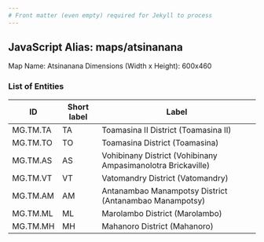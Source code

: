 ```yaml
---
# Front matter (even empty) required for Jekyll to process
---
```


## JavaScript Alias: maps/atsinanana

Map Name: Atsinanana
Dimensions (Width x Height): 600x460

### List of Entities

| ID       | Short label | Label                                                        |
| -------- | ----------- | ------------------------------------------------------------ |
| MG.TM.TA | TA          | Toamasina II District (Toamasina II)                         |
| MG.TM.TO | TO          | Toamasina District (Toamasina)                               |
| MG.TM.AS | AS          | Vohibinany District (Vohibinany Ampasimanolotra Brickaville) |
| MG.TM.VT | VT          | Vatomandry District (Vatomandry)                             |
| MG.TM.AM | AM          | Antanambao Manampotsy District (Antanambao Manampotsy)       |
| MG.TM.ML | ML          | Marolambo District (Marolambo)                               |
| MG.TM.MH | MH          | Mahanoro District (Mahanoro)                                 |
